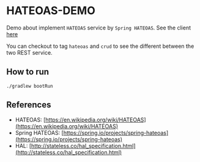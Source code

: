 # HATEOAS-DEMO

Demo about implement `HATEOAS` service by `Spring HATEOAS`. See the client [here](https://github.com/kbyyd24/vue-hateoas-demo)

You can checkout to tag `hateoas` and `crud` to see the different between the two REST service.

## How to run

```shell
./gradlew bootRun
```

## References

- HATEOAS: [https://en.wikipedia.org/wiki/HATEOAS](https://en.wikipedia.org/wiki/HATEOAS)
- Spring HATEOAS: [https://spring.io/projects/spring-hateoas](https://spring.io/projects/spring-hateoas)
- HAL: [http://stateless.co/hal_specification.html](http://stateless.co/hal_specification.html)
